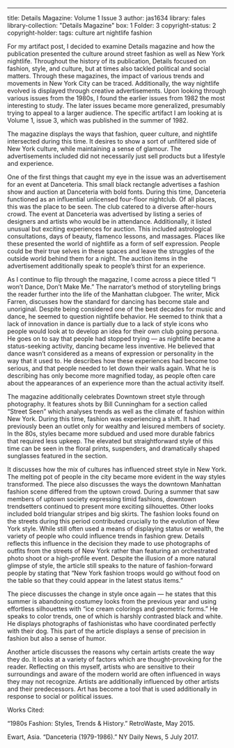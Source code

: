 ---
title: Details Magazine: Volume 1 Issue 3
author: jas1634
library: fales
library-collection: "Details Magazine"
box: 1
Folder: 3
copyright-status: 2
copyright-holder:
tags: culture art nightlife fashion


For my artifact post, I decided to examine Details magazine and how the publication presented the culture around street fashion as well as New York nightlife. Throughout the history of its publication, Details focused on fashion, style, and culture, but at times also tackled political and social matters. Through these magazines, the impact of various trends and movements in New York City can be traced. Additionally, the way nightlife evolved is displayed through creative advertisements. Upon looking through various issues from the 1980s, I found the earlier issues from 1982 the most interesting to study. The later issues became more generalized, presumably trying to appeal to a larger audience. The specific artifact I am looking at is Volume 1, issue 3, which was published in the summer of 1982.

The magazine displays the ways that fashion, queer culture, and nightlife intersected during this time. It desires to show a sort of unfiltered side of New York culture, while maintaining a sense of glamour. The advertisements included did not necessarily just sell products but a lifestyle and experience.

One of the first things that caught my eye in the issue was an advertisement for an event at Danceteria. This small black rectangle advertises a fashion show and auction at Danceteria with bold fonts. During this time, Danceteria functioned as an influential unlicensed four-floor nightclub. Of all places, this was the place to be seen. The club catered to a diverse after-hours crowd. The event at Danceteria was advertised by listing a series of designers and artists who would be in attendance. Additionally, it listed unusual but exciting experiences for auction. This included astrological consultations, days of beauty, flamenco lessons, and massages. Places like these presented the world of nightlife as a form of self expression. People could be their true selves in these spaces and leave the struggles of the outside world behind them for a night. The auction items in the advertisement additionally speak to people’s thirst for an experience.

As I continue to flip through the magazine, I come across a piece titled “I won’t Dance, Don’t Make Me.” The narrator’s method of storytelling brings the reader further into the life of the Manhattan clubgoer. The writer, Mick Farren, discusses how the standard for dancing has become stale and unoriginal. Despite being considered one of the best decades for music and dance, he seemed to question nightlife behavior. He seemed to think that a lack of innovation in dance is partially due to a lack of style icons who people would look at to develop an idea for their own club going persona. He goes on to say that people had stopped trying — as nightlife became a status-seeking activity, dancing became less inventive. He believed that dance wasn’t considered as a means of expression or personality in the way that it used to. He describes how these experiences had become too serious, and that people needed to let down their walls again. What he is describing has only become more magnified today, as people often care about the appearances of an experience more than the actual activity itself.

The magazine additionally celebrates Downtown street style through photography. It features shots by Bill Cunningham for a section called “Street Seen” which analyses trends as well as the climate of fashion within New York. During this time, fashion was experiencing a shift. It had previously been an outlet only for wealthy and leisured members of society. In the 80s, styles became more subdued and used more durable fabrics that required less upkeep. The elevated but straightforward style of this time can be seen in the floral prints, suspenders, and dramatically shaped sunglasses featured in the section.

It discusses how the mix of cultures has influenced street style in New York. The melting pot of people in the city became more evident in the way styles transformed. The piece also discusses the ways the downtown Manhattan fashion scene differed from the uptown crowd. During a summer that saw members of uptown society expressing timid fashions, downtown trendsetters continued to present more exciting silhouettes. Other looks included bold triangular stripes and big skirts. The fashion looks found on the streets during this period contributed crucially to the evolution of New York style. While still often used a means of displaying status or wealth, the variety of people who could influence trends in fashion grew. Details reflects this influence in the decision they made to use photographs of outfits from the streets of New York rather than featuring an orchestrated photo shoot or a high-profile event. Despite the illusion of a more natural glimpse of style, the article still speaks to the nature of fashion-forward people by stating that “New York fashion troops would go without food on the table so that they could appear in the latest status items.”

The piece discusses the change in style once again — he states that this summer is abandoning costumey looks from the previous year and using effortless silhouettes with “ice cream colorings and geometric forms.” He speaks to color trends, one of which is harshly contrasted black and white. He displays photographs of fashionistas who have coordinated perfectly with their dog. This part of the article displays a sense of precision in fashion but also a sense of humor.

Another article discusses the reasons why certain artists create the way they do. It looks at a variety of factors which are thought-provoking for the reader. Reflecting on this myself, artists who are sensitive to their surroundings and aware of the modern world are often influenced in ways they may not recognize. Artists are additionally influenced by other artists and their predecessors. Art has become a tool that is used additionally in response to social or political issues.

Works Cited:

“1980s Fashion: Styles, Trends & History.” RetroWaste, May 2015.

Ewart, Asia. “Danceteria (1979-1986).” NY Daily News, 5 July 2017.
